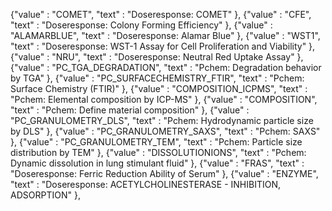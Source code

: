 {"value" : "COMET", "text" : "Doseresponse: COMET" },
{"value" : "CFE", "text" : "Doseresponse: Colony Forming Efficiency" },
{"value" : "ALAMARBLUE", "text" : "Doseresponse: Alamar Blue" },
{"value" : "WST1", "text" : "Doseresponse: WST-1 Assay for Cell Proliferation and Viability" },
{"value" : "NRU", "text" : "Doseresponse: Neutral Red Uptake Assay" },
{"value" : "PC_TGA_DEGRADATION", "text" : "Pchem: Degradation behavior by TGA" },
{"value" : "PC_SURFACECHEMISTRY_FTIR", "text" : "Pchem: Surface Chemistry (FTIR)" },
{"value" : "COMPOSITION_ICPMS", "text" : "Pchem: Elemental composition by ICP-MS" },
{"value" : "COMPOSITION", "text" : "Pchem: Define material composition" },
{"value" : "PC_GRANULOMETRY_DLS", "text" : "Pchem: Hydrodynamic particle size by DLS" },
{"value" : "PC_GRANULOMETRY_SAXS", "text" : "Pchem: SAXS" },
{"value" : "PC_GRANULOMETRY_TEM", "text" : "Pchem: Particle size distribution by TEM" },
{"value" : "DISSOLUTIONIONS", "text" : "Pchem: Dynamic dissolution in lung stimulant fluid" },
{"value" : "FRAS", "text" : "Doseresponse: Ferric Reduction Ability of Serum" },
{"value" : "ENZYME", "text" : "Doseresponse: ACETYLCHOLINESTERASE - INHIBITION, ADSORPTION" },
